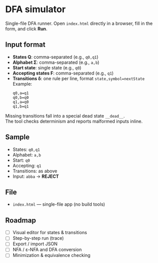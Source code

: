 # DFA simulator

Single-file DFA runner. Open `index.html` directly in a browser, fill in the form, and click **Run**.

## Input format

- **States Q**: comma-separated (e.g., `q0,q1`)
- **Alphabet Σ**: comma-separated (e.g., `a,b`)
- **Start state**: single state (e.g., `q0`)
- **Accepting states F**: comma-separated (e.g., `q1`)
- **Transitions δ**: one rule per line, format `state,symbol=nextState`  
  Example:
  ```
  q0,a=q1
  q0,b=q0
  q1,a=q0
  q1,b=q1
  ```

Missing transitions fall into a special dead state `__dead__`.  
The tool checks determinism and reports malformed inputs inline.

## Sample

- States: `q0,q1`  
- Alphabet: `a,b`  
- Start: `q0`  
- Accepting: `q1`  
- Transitions: as above  
- Input: `abba` → **REJECT**

## File

- `index.html` — single-file app (no build tools)

## Roadmap

- [ ] Visual editor for states & transitions  
- [ ] Step-by-step run (trace)  
- [ ] Export / import JSON  
- [ ] NFA / ε-NFA and DFA conversion  
- [ ] Minimization & equivalence checking